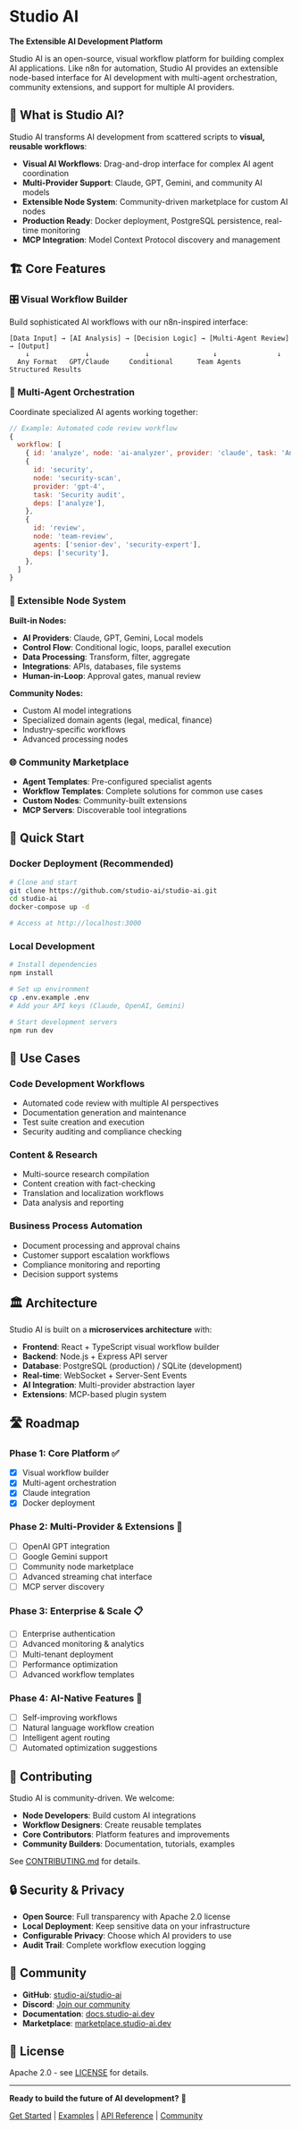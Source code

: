 # Studio AI

**The Extensible AI Development Platform**

Studio AI is an open-source, visual workflow platform for building complex AI applications. Like n8n for automation, Studio AI provides an extensible node-based interface for AI development with multi-agent orchestration, community extensions, and support for multiple AI providers.

## 🎯 What is Studio AI?

Studio AI transforms AI development from scattered scripts to **visual, reusable workflows**:

- **Visual AI Workflows**: Drag-and-drop interface for complex AI agent coordination
- **Multi-Provider Support**: Claude, GPT, Gemini, and community AI models
- **Extensible Node System**: Community-driven marketplace for custom AI nodes
- **Production Ready**: Docker deployment, PostgreSQL persistence, real-time monitoring
- **MCP Integration**: Model Context Protocol discovery and management

## 🏗️ Core Features

### 🎛️ Visual Workflow Builder

Build sophisticated AI workflows with our n8n-inspired interface:

```
[Data Input] → [AI Analysis] → [Decision Logic] → [Multi-Agent Review] → [Output]
    ↓              ↓              ↓                ↓               ↓
  Any Format   GPT/Claude     Conditional      Team Agents    Structured Results
```

### 🤖 Multi-Agent Orchestration

Coordinate specialized AI agents working together:

```javascript
// Example: Automated code review workflow
{
  workflow: [
    { id: 'analyze', node: 'ai-analyzer', provider: 'claude', task: 'Analyze code quality' },
    {
      id: 'security',
      node: 'security-scan',
      provider: 'gpt-4',
      task: 'Security audit',
      deps: ['analyze'],
    },
    {
      id: 'review',
      node: 'team-review',
      agents: ['senior-dev', 'security-expert'],
      deps: ['security'],
    },
  ]
}
```

### 🧩 Extensible Node System

**Built-in Nodes:**

- **AI Providers**: Claude, GPT, Gemini, Local models
- **Control Flow**: Conditional logic, loops, parallel execution
- **Data Processing**: Transform, filter, aggregate
- **Integrations**: APIs, databases, file systems
- **Human-in-Loop**: Approval gates, manual review

**Community Nodes:**

- Custom AI model integrations
- Specialized domain agents (legal, medical, finance)
- Industry-specific workflows
- Advanced processing nodes

### 🌐 Community Marketplace

- **Agent Templates**: Pre-configured specialist agents
- **Workflow Templates**: Complete solutions for common use cases
- **Custom Nodes**: Community-built extensions
- **MCP Servers**: Discoverable tool integrations

## 🚀 Quick Start

### Docker Deployment (Recommended)

```bash
# Clone and start
git clone https://github.com/studio-ai/studio-ai.git
cd studio-ai
docker-compose up -d

# Access at http://localhost:3000
```

### Local Development

```bash
# Install dependencies
npm install

# Set up environment
cp .env.example .env
# Add your API keys (Claude, OpenAI, Gemini)

# Start development servers
npm run dev
```

## 🎨 Use Cases

### Code Development Workflows

- Automated code review with multiple AI perspectives
- Documentation generation and maintenance
- Test suite creation and execution
- Security auditing and compliance checking

### Content & Research

- Multi-source research compilation
- Content creation with fact-checking
- Translation and localization workflows
- Data analysis and reporting

### Business Process Automation

- Document processing and approval chains
- Customer support escalation workflows
- Compliance monitoring and reporting
- Decision support systems

## 🏛️ Architecture

Studio AI is built on a **microservices architecture** with:

- **Frontend**: React + TypeScript visual workflow builder
- **Backend**: Node.js + Express API server
- **Database**: PostgreSQL (production) / SQLite (development)
- **Real-time**: WebSocket + Server-Sent Events
- **AI Integration**: Multi-provider abstraction layer
- **Extensions**: MCP-based plugin system

## 🛣️ Roadmap

### Phase 1: Core Platform ✅

- [x] Visual workflow builder
- [x] Multi-agent orchestration
- [x] Claude integration
- [x] Docker deployment

### Phase 2: Multi-Provider & Extensions 🚧

- [ ] OpenAI GPT integration
- [ ] Google Gemini support
- [ ] Community node marketplace
- [ ] Advanced streaming chat interface
- [ ] MCP server discovery

### Phase 3: Enterprise & Scale 📋

- [ ] Enterprise authentication
- [ ] Advanced monitoring & analytics
- [ ] Multi-tenant deployment
- [ ] Performance optimization
- [ ] Advanced workflow templates

### Phase 4: AI-Native Features 🔮

- [ ] Self-improving workflows
- [ ] Natural language workflow creation
- [ ] Intelligent agent routing
- [ ] Automated optimization suggestions

## 🤝 Contributing

Studio AI is community-driven. We welcome:

- **Node Developers**: Build custom AI integrations
- **Workflow Designers**: Create reusable templates
- **Core Contributors**: Platform features and improvements
- **Community Builders**: Documentation, tutorials, examples

See [CONTRIBUTING.md](./CONTRIBUTING.md) for details.

## 🔒 Security & Privacy

- **Open Source**: Full transparency with Apache 2.0 license
- **Local Deployment**: Keep sensitive data on your infrastructure
- **Configurable Privacy**: Choose which AI providers to use
- **Audit Trail**: Complete workflow execution logging

## 🌟 Community

- **GitHub**: [studio-ai/studio-ai](https://github.com/studio-ai/studio-ai)
- **Discord**: [Join our community](https://discord.gg/studio-ai)
- **Documentation**: [docs.studio-ai.dev](https://docs.studio-ai.dev)
- **Marketplace**: [marketplace.studio-ai.dev](https://marketplace.studio-ai.dev)

## 📄 License

Apache 2.0 - see [LICENSE](./LICENSE) for details.

---

**Ready to build the future of AI development?** 🚀

[Get Started](./docs/installation.md) | [Examples](./examples/) | [API Reference](./docs/api/) | [Community](https://discord.gg/studio-ai)
